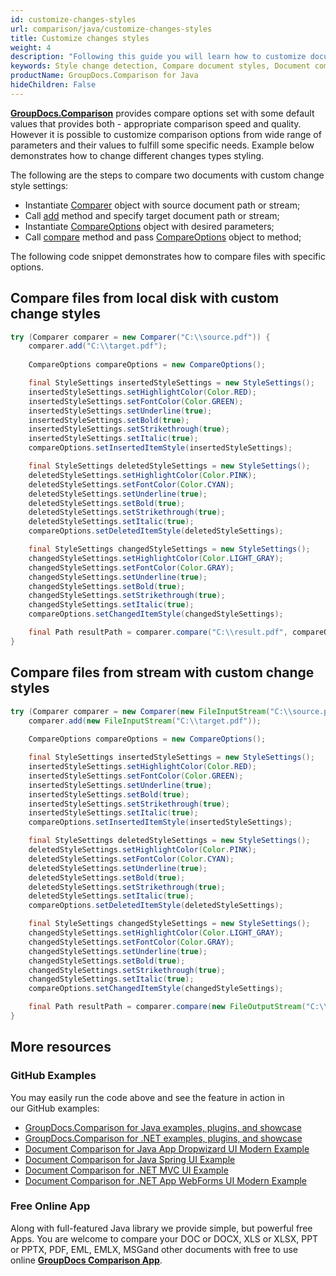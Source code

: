 ```yaml
---
id: customize-changes-styles
url: comparison/java/customize-changes-styles
title: Customize changes styles
weight: 4
description: "Following this guide you will learn how to customize document comparison report and modify appearance of detected changes when use GroupDocs.Comparison for Java."
keywords: Style change detection, Compare document styles, Document comparison
productName: GroupDocs.Comparison for Java
hideChildren: False
---
```

**[GroupDocs.Comparison](https://products.groupdocs.com/comparison/java)** provides compare options set with some default values that provides both - appropriate comparison speed and quality. However it is possible to customize comparison options from wide range of parameters and their values to fulfill some specific needs. Example below demonstrates how to change different changes types styling.

The following are the steps to compare two documents with custom change style settings:

*   Instantiate [Comparer](https://apireference.groupdocs.com/comparison/java/com.groupdocs.comparison/Comparer) object with source document path or stream;    
*   Call [add](https://apireference.groupdocs.com/comparison/java/com.groupdocs.comparison/Comparer#add(java.io.InputStream)) method and specify target document path or stream;    
*   Instantiate [CompareOptions](https://apireference.groupdocs.com/comparison/java/com.groupdocs.comparison.options/CompareOptions) object with desired parameters;    
*   Call [compare](https://apireference.groupdocs.com/comparison/java/com.groupdocs.comparison/Comparer#compare()) method and pass [CompareOptions](https://apireference.groupdocs.com/comparison/java/com.groupdocs.comparison.options/CompareOptions) object to method;
    

The following code snippet demonstrates how to compare files with specific options.

## Compare files from local disk with custom change styles

```java
try (Comparer comparer = new Comparer("C:\\source.pdf")) {
    comparer.add("C:\\target.pdf");
    
    CompareOptions compareOptions = new CompareOptions();

    final StyleSettings insertedStyleSettings = new StyleSettings();
    insertedStyleSettings.setHighlightColor(Color.RED);
    insertedStyleSettings.setFontColor(Color.GREEN);
    insertedStyleSettings.setUnderline(true);
    insertedStyleSettings.setBold(true);
    insertedStyleSettings.setStrikethrough(true);
    insertedStyleSettings.setItalic(true);
    compareOptions.setInsertedItemStyle(insertedStyleSettings);

    final StyleSettings deletedStyleSettings = new StyleSettings();
    deletedStyleSettings.setHighlightColor(Color.PINK);
    deletedStyleSettings.setFontColor(Color.CYAN);
    deletedStyleSettings.setUnderline(true);
    deletedStyleSettings.setBold(true);
    deletedStyleSettings.setStrikethrough(true);
    deletedStyleSettings.setItalic(true);
    compareOptions.setDeletedItemStyle(deletedStyleSettings);

    final StyleSettings changedStyleSettings = new StyleSettings();
    changedStyleSettings.setHighlightColor(Color.LIGHT_GRAY);
    changedStyleSettings.setFontColor(Color.GRAY);
    changedStyleSettings.setUnderline(true);
    changedStyleSettings.setBold(true);
    changedStyleSettings.setStrikethrough(true);
    changedStyleSettings.setItalic(true);
    compareOptions.setChangedItemStyle(changedStyleSettings);

    final Path resultPath = comparer.compare("C:\\result.pdf", compareOptions);
}
```

## Compare files from stream with custom change styles

```java
try (Comparer comparer = new Comparer(new FileInputStream("C:\\source.pdf"))) {
    comparer.add(new FileInputStream("C:\\target.pdf"));
    
    CompareOptions compareOptions = new CompareOptions();

    final StyleSettings insertedStyleSettings = new StyleSettings();
    insertedStyleSettings.setHighlightColor(Color.RED);
    insertedStyleSettings.setFontColor(Color.GREEN);
    insertedStyleSettings.setUnderline(true);
    insertedStyleSettings.setBold(true);
    insertedStyleSettings.setStrikethrough(true);
    insertedStyleSettings.setItalic(true);
    compareOptions.setInsertedItemStyle(insertedStyleSettings);

    final StyleSettings deletedStyleSettings = new StyleSettings();
    deletedStyleSettings.setHighlightColor(Color.PINK);
    deletedStyleSettings.setFontColor(Color.CYAN);
    deletedStyleSettings.setUnderline(true);
    deletedStyleSettings.setBold(true);
    deletedStyleSettings.setStrikethrough(true);
    deletedStyleSettings.setItalic(true);
    compareOptions.setDeletedItemStyle(deletedStyleSettings);

    final StyleSettings changedStyleSettings = new StyleSettings();
    changedStyleSettings.setHighlightColor(Color.LIGHT_GRAY);
    changedStyleSettings.setFontColor(Color.GRAY);
    changedStyleSettings.setUnderline(true);
    changedStyleSettings.setBold(true);
    changedStyleSettings.setStrikethrough(true);
    changedStyleSettings.setItalic(true);
    compareOptions.setChangedItemStyle(changedStyleSettings);

    final Path resultPath = comparer.compare(new FileOutputStream("C:\\result.pdf"), compareOptions);
}
```

## More resources

### GitHub Examples
You may easily run the code above and see the feature in action in our GitHub examples:

*   [GroupDocs.Comparison for Java examples, plugins, and showcase](https://github.com/groupdocs-comparison/GroupDocs.Comparison-for-Java)
*   [GroupDocs.Comparison for .NET examples, plugins, and showcase](https://github.com/groupdocs-comparison/GroupDocs.Comparison-for-.NET)
*   [Document Comparison for Java App Dropwizard UI Modern Example](https://github.com/groupdocs-comparison/GroupDocs.Comparison-for-Java-Dropwizard)    
*   [Document Comparison for Java Spring UI Example](https://github.com/groupdocs-comparison/GroupDocs.Comparison-for-Java-Spring)    
*   [Document Comparison for .NET MVC UI Example](https://github.com/groupdocs-comparison/GroupDocs.Comparison-for-.NET-MVC)    
*   [Document Comparison for .NET App WebForms UI Modern Example](https://github.com/groupdocs-comparison/GroupDocs.Comparison-for-.NET-WebForms)
    

### Free Online App
Along with full-featured Java library we provide simple, but powerful free Apps.
You are welcome to compare your DOC or DOCX, XLS or XLSX, PPT or PPTX, PDF, EML, EMLX, MSGand other documents with free to use online **[GroupDocs Comparison App](https://products.groupdocs.app/comparison)**.
